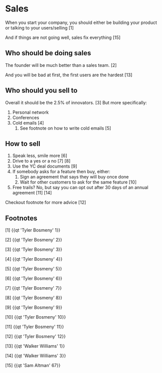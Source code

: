 # Sales

When you start your company, you should either be building your product or talking to your users/selling [1]

And if things are not going well, sales fix everything [15]

## Who should be doing sales

The founder will be much better than a sales team. [2] 

And you will be bad at first, the first users are the hardest [13]

## Who should you sell to

Overall it should  be the 2.5% of innovators. [3] But more specifically:

1. Personal network
2. Conferences
3. Cold emails [4]
	1. See footnote on how to write cold emails [5]

## How to sell

1. Speak less, smile more [6]
2. Drive to a yes or a no [7] [8]
3. Use the YC deal documents [9]
4. If somebody asks for a feature then buy, either:
	1. Sign an agreement that says they will buy once done
	2. Wait for other customers to ask for the same feature [10]
5. Free trails? No, but say you can opt out after 30 days of an annual agreement [11] [14]

Checkout footnote for more advice [12]


## Footnotes

[1] {{qt 'Tyler Bosmeny' 1}}

[2] {{qt 'Tyler Bosmeny' 2}}

[3] {{qt 'Tyler Bosmeny' 3}}

[4] {{qt 'Tyler Bosmeny' 4}}

[5] {{qt 'Tyler Bosmeny' 5}}

[6] {{qt 'Tyler Bosmeny' 6}}

[7] {{qt 'Tyler Bosmeny' 7}}

[8] {{qt 'Tyler Bosmeny' 8}}

[9] {{qt 'Tyler Bosmeny' 9}}

[10] {{qt 'Tyler Bosmeny' 10}}

[11] {{qt 'Tyler Bosmeny' 11}}

[12] {{qt 'Tyler Bosmeny' 12}}

[13] {{qt 'Walker Williams' 1}}

[14] {{qt 'Walker Williams' 3}}

[15] {{qt 'Sam Altman' 67}}